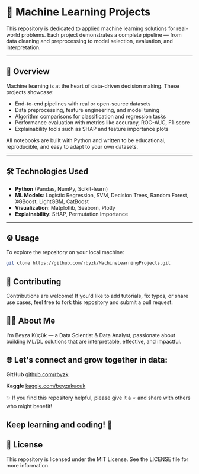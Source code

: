 # 🧠 Machine Learning Projects

This repository is dedicated to applied machine learning solutions for real-world problems. Each project demonstrates a complete pipeline — from data cleaning and preprocessing to model selection, evaluation, and interpretation.

---

## 📝 Overview

Machine learning is at the heart of data-driven decision making. These projects showcase:

- End-to-end pipelines with real or open-source datasets  
- Data preprocessing, feature engineering, and model tuning  
- Algorithm comparisons for classification and regression tasks  
- Performance evaluation with metrics like accuracy, ROC-AUC, F1-score  
- Explainability tools such as SHAP and feature importance plots

All notebooks are built with Python and written to be educational, reproducible, and easy to adapt to your own datasets.

---

## 🛠️ Technologies Used

- **Python** (Pandas, NumPy, Scikit-learn)
- **ML Models**: Logistic Regression, SVM, Decision Trees, Random Forest, XGBoost, LightGBM, CatBoost
- **Visualization**: Matplotlib, Seaborn, Plotly
- **Explainability**: SHAP, Permutation Importance

---

## ⚙️ Usage

To explore the repository on your local machine:

```bash
git clone https://github.com/rbyzk/MachineLearningProjects.git
```

## 🤝 Contributing
Contributions are welcome! If you'd like to add tutorials, fix typos, or share use cases, feel free to fork this repository and submit a pull request.


## 👩‍💻 About Me
I'm Beyza Küçük — a Data Scientist & Data Analyst, passionate about building ML/DL solutions that are interpretable, effective, and impactful.


## 🌐 Let's connect and grow together in data:

**GitHub** [github.com/rbyzk](https://github.com/rbyzk)

**Kaggle** [kaggle.com/beyzakucuk](https://www.kaggle.com/beyzakucuk)

✨ If you find this repository helpful, please give it a ⭐ and share with others who might benefit!


Keep learning and coding! 🚀
---

## 📜 License
This repository is licensed under the MIT License. See the LICENSE file for more information.

